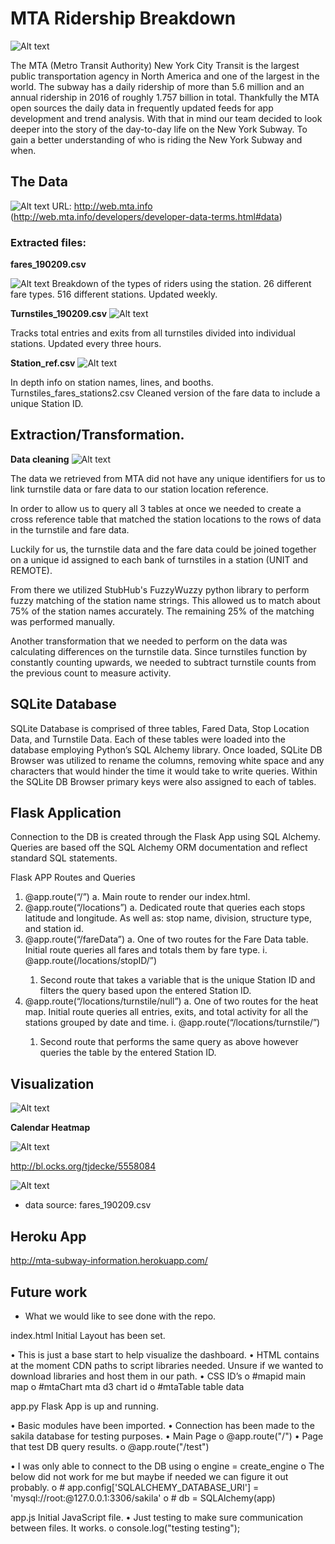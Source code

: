 # MTA Ridership Breakdown

![Alt text](http://artcards.cc/review/wp-content/uploads/2010/06/2010june_mtamap.gif "Metro Map")

The MTA (Metro Transit Authority) New York City Transit is the largest public transportation agency in North America and one of the largest in the world. The subway has a daily ridership of more than 5.6 million and an annual ridership in 2016 of roughly 1.757 billion in total. Thankfully the MTA open sources the daily data in frequently updated feeds for app development and trend analysis. With that in mind our team decided to look deeper into the story of the day-to-day life on the New York Subway. To gain a better understanding of who is riding the New York Subway and when.

## The Data

![Alt text](images/MTA_Data_Feed.png?raw=true "Data Feed")
URL: http://web.mta.info (http://web.mta.info/developers/developer-data-terms.html#data)




### Extracted files:



**fares_190209.csv**

![Alt text](images/Fares_190209.png?raw=true "Fares Table")
Breakdown of the types of riders using the station. 
26 different fare types.
516 different stations.
Updated weekly.


**Turnstiles_190209.csv**
![Alt text](images/turnstyles_fares_stations2View.png?raw=true "Turnstyle Tables")

Tracks total entries and exits from all turnstiles divided into individual stations.
Updated every three hours.


**Station_ref.csv**
![Alt text](images/Stations_CSV.png?raw=true "Stations Table")

In depth info on station names, lines, and booths.
Turnstiles_fares_stations2.csv
Cleaned version of the fare data to include a unique Station ID.



## Extraction/Transformation.

**Data cleaning**
![Alt text](images/turnstyles_fares_stations2View.png?raw=true "Stations Cross Reference")

The data we retrieved from MTA did not have any unique identifiers for us to link turnstile data or fare data to our station location reference.

In order to allow us to query all 3 tables at once we needed to create a cross reference table that matched the station locations to the rows of data in the turnstile and fare data.

Luckily for us, the turnstile data and the fare data could be joined together on a unique id assigned to each bank of turnstiles in a station (UNIT and REMOTE).

From there we utilized StubHub's FuzzyWuzzy python library to perform fuzzy matching of the station name strings. This allowed us to match about 75% of the station names accurately. The remaining 25% of the matching was performed manually.

Another transformation that we needed to perform on the data was calculating differences on the turnstile data. Since turnstiles function by constantly counting upwards, we needed to subtract turnstile counts from the previous count to measure activity.

**SQLite Database**
  - 
SQLite Database is comprised of three tables, Fared Data, Stop Location Data, and Turnstile Data. Each of these tables were loaded into the database employing Python’s SQL Alchemy library. Once loaded, SQLite DB Browser was utilized to rename the columns, removing white space and any characters that would hinder the time it would take to write queries. Within the SQLite DB Browser primary keys were also assigned to each of tables. 

**Flask Application**
 - 
 
 Connection to the DB is created through the Flask App using SQL Alchemy. Queries are based off the SQL Alchemy ORM documentation and reflect standard SQL statements. 

Flask APP Routes and Queries
1.	@app.route(“/”)
  a.	Main route to render our index.html. 
2.	 @app.route(“/locations”)
  a.	Dedicated route that queries each stops latitude and longitude. As well as: stop name, division, structure type, and station id. 
3.	@app.route(“/fareData”)
  a.	One of two routes for the Fare Data table. Initial route queries all fares and totals them by fare type. 
    i.	@app.route(/locations/stopID/<stationed>”)    
    1.	Second route that takes a variable that is the unique Station ID and filters the query based upon the entered      Station ID. 
4.	@app.route(“/locations/turnstile/null”)
  a.	One of two routes for the heat map. Initial route queries all entries, exits, and total activity for all the stations grouped by date and time. 
    i.	@app.route(“/locations/turnstile/<stopid>”)
    1.	Second route that performs the same query as above however queries the table by the entered Station ID. 


 

## Visualization

![Alt text](images/Map.png?raw=true "Mapbox Map")

**Calendar Heatmap**

![Alt text](images/CalHeatMap.png?raw=true "CalHeat Map")

http://bl.ocks.org/tjdecke/5558084

![Alt text](images/Barchart_totals.png?raw=true "Barchart")
- data source: fares_190209.csv


## Heroku App

http://mta-subway-information.herokuapp.com/



## Future work
- What we would like to see done with the repo.

















index.html	 Initial Layout has been set. 

•	This is just a base start to help visualize the dashboard. 
•	HTML contains at the moment CDN paths to script libraries needed. Unsure if we wanted to download libraries and host them in our path. 
•	CSS ID’s
o	    #mapid	main map 
o	    #mtaChart	mta d3 chart id
o	    #mtaTable	table data

app.py		Flask App is up and running. 

•	Basic modules have been imported.
•	Connection has been made to the sakila database for testing purposes. 
•	Main Page
o	    @app.route("/")
•	Page that test DB query results.
o	    @app.route("/test")

•	I was only able to connect to the DB using 
o	    engine = create_engine
o	        The below did not work for me but maybe if needed we can figure it out probably. 
o	               # app.config['SQLALCHEMY_DATABASE_URI'] = 'mysql://root:@127.0.0.1:3306/sakila'
o	                 # db = SQLAlchemy(app)

app.js		Initial JavaScript file. 
•	Just testing to make sure communication between files. It works. 
o	    console.log("testing testing");


